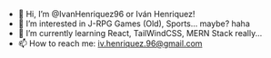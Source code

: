 - 👋 Hi, I’m @IvanHenriquez96 or Iván Henriquez!
- 👀 I’m interested in J-RPG Games (Old), Sports... maybe? haha
- 🌱 I’m currently learning React, TailWindCSS, MERN Stack really...
- 📫 How to reach me: iv.henriquez.96@gmail.com

<!---
IvanHenriquez96/IvanHenriquez96 is a ✨ special ✨ repository because its `README.md` (this file) appears on your GitHub profile.
You can click the Preview link to take a look at your changes.
--->
